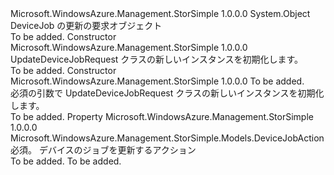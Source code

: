 <Type Name="UpdateDeviceJobRequest" FullName="Microsoft.WindowsAzure.Management.StorSimple.Models.UpdateDeviceJobRequest">
  <TypeSignature Language="C#" Value="public class UpdateDeviceJobRequest" />
  <TypeSignature Language="ILAsm" Value=".class public auto ansi beforefieldinit UpdateDeviceJobRequest extends System.Object" />
  <TypeSignature Language="DocId" Value="T:Microsoft.WindowsAzure.Management.StorSimple.Models.UpdateDeviceJobRequest" />
  <TypeSignature Language="VB.NET" Value="Public Class UpdateDeviceJobRequest" />
  <TypeSignature Language="F#" Value="type UpdateDeviceJobRequest = class" />
  <AssemblyInfo>
    <AssemblyName>Microsoft.WindowsAzure.Management.StorSimple</AssemblyName>
    <AssemblyVersion>1.0.0.0</AssemblyVersion>
  </AssemblyInfo>
  <Base>
    <BaseTypeName>System.Object</BaseTypeName>
  </Base>
  <Interfaces />
  <Docs>
    <summary>
            DeviceJob の更新の要求オブジェクト
            </summary>
    <remarks>To be added.</remarks>
  </Docs>
  <Members>
    <Member MemberName=".ctor">
      <MemberSignature Language="C#" Value="public UpdateDeviceJobRequest ();" />
      <MemberSignature Language="ILAsm" Value=".method public hidebysig specialname rtspecialname instance void .ctor() cil managed" />
      <MemberSignature Language="DocId" Value="M:Microsoft.WindowsAzure.Management.StorSimple.Models.UpdateDeviceJobRequest.#ctor" />
      <MemberSignature Language="VB.NET" Value="Public Sub New ()" />
      <MemberType>Constructor</MemberType>
      <AssemblyInfo>
        <AssemblyName>Microsoft.WindowsAzure.Management.StorSimple</AssemblyName>
        <AssemblyVersion>1.0.0.0</AssemblyVersion>
      </AssemblyInfo>
      <Parameters />
      <Docs>
        <summary>
            UpdateDeviceJobRequest クラスの新しいインスタンスを初期化します。
            </summary>
        <remarks>To be added.</remarks>
      </Docs>
    </Member>
    <Member MemberName=".ctor">
      <MemberSignature Language="C#" Value="public UpdateDeviceJobRequest (Microsoft.WindowsAzure.Management.StorSimple.Models.DeviceJobAction deviceJobAction);" />
      <MemberSignature Language="ILAsm" Value=".method public hidebysig specialname rtspecialname instance void .ctor(valuetype Microsoft.WindowsAzure.Management.StorSimple.Models.DeviceJobAction deviceJobAction) cil managed" />
      <MemberSignature Language="DocId" Value="M:Microsoft.WindowsAzure.Management.StorSimple.Models.UpdateDeviceJobRequest.#ctor(Microsoft.WindowsAzure.Management.StorSimple.Models.DeviceJobAction)" />
      <MemberSignature Language="F#" Value="new Microsoft.WindowsAzure.Management.StorSimple.Models.UpdateDeviceJobRequest : Microsoft.WindowsAzure.Management.StorSimple.Models.DeviceJobAction -&gt; Microsoft.WindowsAzure.Management.StorSimple.Models.UpdateDeviceJobRequest" Usage="new Microsoft.WindowsAzure.Management.StorSimple.Models.UpdateDeviceJobRequest deviceJobAction" />
      <MemberType>Constructor</MemberType>
      <AssemblyInfo>
        <AssemblyName>Microsoft.WindowsAzure.Management.StorSimple</AssemblyName>
        <AssemblyVersion>1.0.0.0</AssemblyVersion>
      </AssemblyInfo>
      <Parameters>
        <Parameter Name="deviceJobAction" Type="Microsoft.WindowsAzure.Management.StorSimple.Models.DeviceJobAction" />
      </Parameters>
      <Docs>
        <param name="deviceJobAction">To be added.</param>
        <summary>
            必須の引数で UpdateDeviceJobRequest クラスの新しいインスタンスを初期化します。
            </summary>
        <remarks>To be added.</remarks>
      </Docs>
    </Member>
    <Member MemberName="DeviceJobAction">
      <MemberSignature Language="C#" Value="public Microsoft.WindowsAzure.Management.StorSimple.Models.DeviceJobAction DeviceJobAction { get; set; }" />
      <MemberSignature Language="ILAsm" Value=".property instance valuetype Microsoft.WindowsAzure.Management.StorSimple.Models.DeviceJobAction DeviceJobAction" />
      <MemberSignature Language="DocId" Value="P:Microsoft.WindowsAzure.Management.StorSimple.Models.UpdateDeviceJobRequest.DeviceJobAction" />
      <MemberSignature Language="VB.NET" Value="Public Property DeviceJobAction As DeviceJobAction" />
      <MemberSignature Language="F#" Value="member this.DeviceJobAction : Microsoft.WindowsAzure.Management.StorSimple.Models.DeviceJobAction with get, set" Usage="Microsoft.WindowsAzure.Management.StorSimple.Models.UpdateDeviceJobRequest.DeviceJobAction" />
      <MemberType>Property</MemberType>
      <AssemblyInfo>
        <AssemblyName>Microsoft.WindowsAzure.Management.StorSimple</AssemblyName>
        <AssemblyVersion>1.0.0.0</AssemblyVersion>
      </AssemblyInfo>
      <ReturnValue>
        <ReturnType>Microsoft.WindowsAzure.Management.StorSimple.Models.DeviceJobAction</ReturnType>
      </ReturnValue>
      <Docs>
        <summary>
            必須。 デバイスのジョブを更新するアクション
            </summary>
        <value>To be added.</value>
        <remarks>To be added.</remarks>
      </Docs>
    </Member>
  </Members>
</Type>